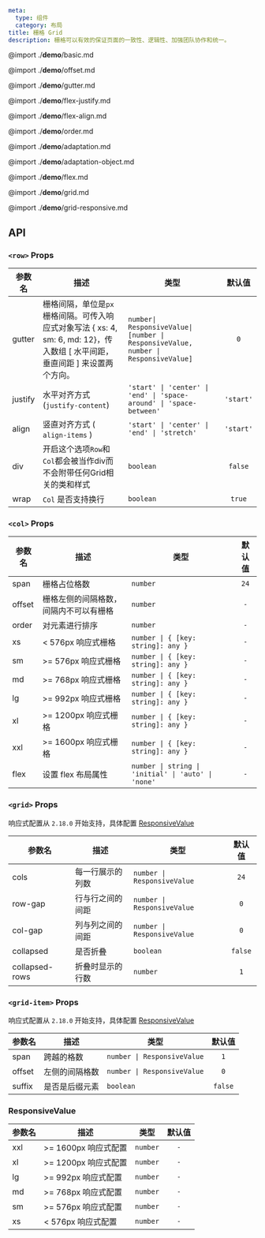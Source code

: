 ```yaml
meta:
  type: 组件
  category: 布局
title: 栅格 Grid
description: 栅格可以有效的保证页面的一致性、逻辑性、加强团队协作和统一。
```

@import ./__demo__/basic.md

@import ./__demo__/offset.md

@import ./__demo__/gutter.md

@import ./__demo__/flex-justify.md

@import ./__demo__/flex-align.md

@import ./__demo__/order.md

@import ./__demo__/adaptation.md

@import ./__demo__/adaptation-object.md

@import ./__demo__/flex.md

@import ./__demo__/grid.md

@import ./__demo__/grid-responsive.md

## API


### `<row>` Props

|参数名|描述|类型|默认值|
|---|---|---|:---:|
|gutter|栅格间隔，单位是`px` 栅格间隔。可传入响应式对象写法 { xs: 4, sm: 6, md: 12}，传入数组 [ 水平间距， 垂直间距 ] 来设置两个方向。|`number\| ResponsiveValue\| [number \| ResponsiveValue, number \| ResponsiveValue]`|`0`|
|justify|水平对齐方式 (`justify-content`)|`'start' \| 'center' \| 'end' \| 'space-around' \| 'space-between'`|`'start'`|
|align|竖直对齐方式 ( `align-items` )|`'start' \| 'center' \| 'end' \| 'stretch'`|`'start'`|
|div|开启这个选项`Row`和`Col`都会被当作div而不会附带任何Grid相关的类和样式|`boolean`|`false`|
|wrap|`Col` 是否支持换行|`boolean`|`true`|




### `<col>` Props

|参数名|描述|类型|默认值|
|---|---|---|:---:|
|span|栅格占位格数|`number`|`24`|
|offset|栅格左侧的间隔格数，间隔内不可以有栅格|`number`|`-`|
|order|对元素进行排序|`number`|`-`|
|xs|< 576px 响应式栅格|`number \| { [key: string]: any }`|`-`|
|sm|>= 576px 响应式栅格|`number \| { [key: string]: any }`|`-`|
|md|>= 768px 响应式栅格|`number \| { [key: string]: any }`|`-`|
|lg|>= 992px 响应式栅格|`number \| { [key: string]: any }`|`-`|
|xl|>= 1200px 响应式栅格|`number \| { [key: string]: any }`|`-`|
|xxl|>= 1600px 响应式栅格|`number \| { [key: string]: any }`|`-`|
|flex|设置 flex 布局属性|`number \| string \| 'initial' \| 'auto' \| 'none'`|`-`|




### `<grid>` Props
响应式配置从 `2.18.0` 开始支持，具体配置 [ResponsiveValue](#responsivevalue)

|参数名|描述|类型|默认值|
|---|---|---|:---:|
|cols|每一行展示的列数|`number \| ResponsiveValue`|`24`|
|row-gap|行与行之间的间距|`number \| ResponsiveValue`|`0`|
|col-gap|列与列之间的间距|`number \| ResponsiveValue`|`0`|
|collapsed|是否折叠|`boolean`|`false`|
|collapsed-rows|折叠时显示的行数|`number`|`1`|




### `<grid-item>` Props
响应式配置从 `2.18.0` 开始支持，具体配置 [ResponsiveValue](#responsivevalue)

|参数名|描述|类型|默认值|
|---|---|---|:---:|
|span|跨越的格数|`number \| ResponsiveValue`|`1`|
|offset|左侧的间隔格数|`number \| ResponsiveValue`|`0`|
|suffix|是否是后缀元素|`boolean`|`false`|




### ResponsiveValue

|参数名|描述|类型|默认值|
|---|---|---|:---:|
|xxl|>= 1600px 响应式配置|`number`|`-`|
|xl|>= 1200px 响应式配置|`number`|`-`|
|lg|>= 992px 响应式配置|`number`|`-`|
|md|>= 768px 响应式配置|`number`|`-`|
|sm|>= 576px 响应式配置|`number`|`-`|
|xs|< 576px 响应式配置|`number`|`-`|



